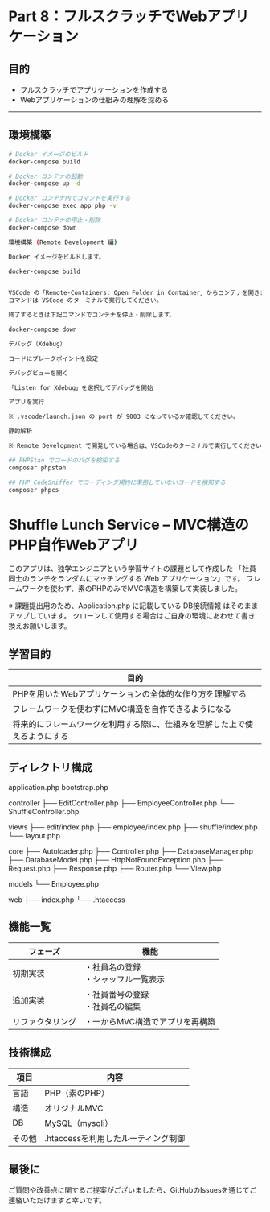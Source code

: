# Part 8：フルスクラッチでWebアプリケーション

## 目的

* フルスクラッチでアプリケーションを作成する
* Webアプリケーションの仕組みの理解を深める

---

## 環境構築

```bash
# Docker イメージのビルド
docker-compose build

# Docker コンテナの起動
docker-compose up -d

# Docker コンテナ内でコマンドを実行する
docker-compose exec app php -v

# Docker コンテナの停止・削除
docker-compose down

環境構築 (Remote Development 編)

Docker イメージをビルドします。

docker-compose build


VSCode の「Remote-Containers: Open Folder in Container」からコンテナを開きます。
コマンドは VSCode のターミナルで実行してください。

終了するときは下記コマンドでコンテナを停止・削除します。

docker-compose down

デバッグ（Xdebug）

コードにブレークポイントを設定

デバッグビューを開く

「Listen for Xdebug」を選択してデバッグを開始

アプリを実行

※ .vscode/launch.json の port が 9003 になっているか確認してください。

静的解析

※ Remote Development で開発している場合は、VSCodeのターミナルで実行してください。

## PHPStan でコードのバグを検知する
composer phpstan

## PHP_CodeSniffer でコーディング規約に準拠していないコードを検知する
composer phpcs

```

# Shuffle Lunch Service – MVC構造のPHP自作Webアプリ

このアプリは、独学エンジニアという学習サイトの課題として作成した
「社員同士のランチをランダムにマッチングする Web アプリケーション」です。
フレームワークを使わず、素のPHPのみでMVC構造を構築して実装しました。

※ 課題提出用のため、Application.php に記載している DB接続情報 はそのままアップしています。
クローンして使用する場合はご自身の環境にあわせて書き換えお願いします。

## 学習目的
| 目的                                             |
| ---------------------------------------------- |
| PHPを用いたWebアプリケーションの全体的な作り方を理解する                |
| フレームワークを使わずにMVC構造を自作できるようになる                   |
| 将来的にフレームワークを利用する際に、仕組みを理解した上で使えるようにする |


## ディレクトリ構成
application.php
bootstrap.php

controller
├── EditController.php
├── EmployeeController.php
└── ShuffleController.php

views
├── edit/index.php
├── employee/index.php
├── shuffle/index.php
└── layout.php

core
├── Autoloader.php
├── Controller.php
├── DatabaseManager.php
├── DatabaseModel.php
├── HttpNotFoundException.php
├── Request.php
├── Response.php
├── Router.php
└── View.php

models
└── Employee.php

web
├── index.php
└── .htaccess



## 機能一覧
| フェーズ     | 機能                    |
| -------- | --------------------- |
| 初期実装     | ・社員名の登録<br>・シャッフル一覧表示 |
| 追加実装     | ・社員番号の登録<br>・社員名の編集   |
| リファクタリング | ・一からMVC構造でアプリを再構築     |


## 技術構成
| 項目  | 内容                     |
| --- | ---------------------- |
| 言語  | PHP（素のPHP）             |
| 構造  | オリジナルMVC               |
| DB  | MySQL（mysqli）          |
| その他 | .htaccessを利用したルーティング制御 |


## 最後に
ご質問や改善点に関するご提案がございましたら、GitHubのIssuesを通じてご連絡いただけますと幸いです。
